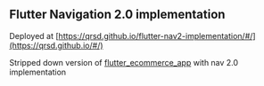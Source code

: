 ## Flutter Navigation 2.0 implementation
Deployed at [https://qrsd.github.io/flutter-nav2-implementation/#/](https://qrsd.github.io/#/)


Stripped down version of [flutter_ecommerce_app](https://github.com/TheAlphamerc/flutter_ecommerce_app) with nav 2.0 implementation
